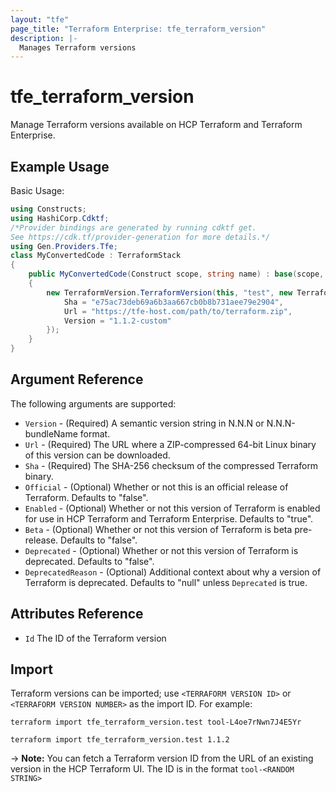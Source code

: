```yaml
---
layout: "tfe"
page_title: "Terraform Enterprise: tfe_terraform_version"
description: |-
  Manages Terraform versions
---
```


# tfe_terraform_version

Manage Terraform versions available on HCP Terraform and Terraform Enterprise.

## Example Usage

Basic Usage:

```csharp
using Constructs;
using HashiCorp.Cdktf;
/*Provider bindings are generated by running cdktf get.
See https://cdk.tf/provider-generation for more details.*/
using Gen.Providers.Tfe;
class MyConvertedCode : TerraformStack
{
    public MyConvertedCode(Construct scope, string name) : base(scope, name)
    {
        new TerraformVersion.TerraformVersion(this, "test", new TerraformVersionConfig {
            Sha = "e75ac73deb69a6b3aa667cb0b8b731aee79e2904",
            Url = "https://tfe-host.com/path/to/terraform.zip",
            Version = "1.1.2-custom"
        });
    }
}
```

## Argument Reference

The following arguments are supported:

* `Version` - (Required) A semantic version string in N.N.N or N.N.N-bundleName format.
* `Url` - (Required) The URL where a ZIP-compressed 64-bit Linux binary of this version can be downloaded.
* `Sha` - (Required) The SHA-256 checksum of the compressed Terraform binary.
* `Official` - (Optional) Whether or not this is an official release of Terraform. Defaults to "false".
* `Enabled` - (Optional) Whether or not this version of Terraform is enabled for use in HCP Terraform and Terraform Enterprise. Defaults to "true".
* `Beta` - (Optional) Whether or not this version of Terraform is beta pre-release. Defaults to "false".
* `Deprecated` - (Optional) Whether or not this version of Terraform is deprecated. Defaults to "false".
* `DeprecatedReason` - (Optional) Additional context about why a version of Terraform is deprecated. Defaults to "null" unless `Deprecated` is true.

## Attributes Reference

* `Id` The ID of the Terraform version

## Import

Terraform versions can be imported; use `<TERRAFORM VERSION ID>` or `<TERRAFORM VERSION NUMBER>` as the import ID. For example:

```shell
terraform import tfe_terraform_version.test tool-L4oe7rNwn7J4E5Yr
```

```shell
terraform import tfe_terraform_version.test 1.1.2
```

-> **Note:** You can fetch a Terraform version ID from the URL of an existing version in the HCP Terraform UI. The ID is in the format `tool-<RANDOM STRING>`

<!-- cache-key: cdktf-0.17.0-pre.15 input-432c6fecfa9af93e492bead8b0ced7287250b8cd14070d2af0bbbadc42927b88 -->
